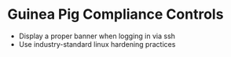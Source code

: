 # Guinea Pig Compliance Controls

* Display a proper banner when logging in via ssh
* Use industry-standard linux hardening practices
